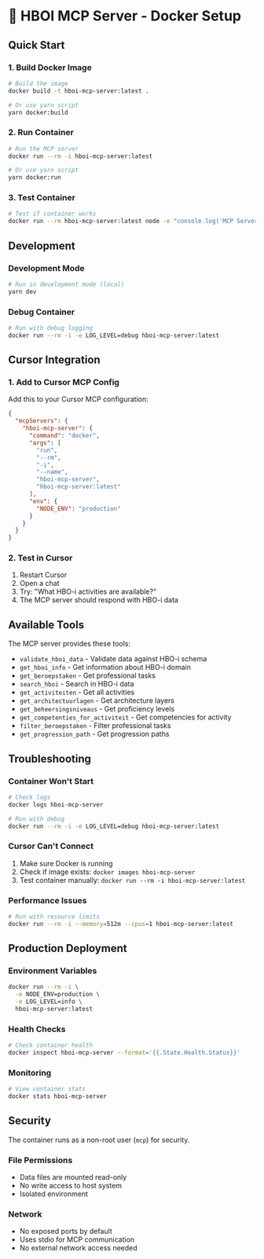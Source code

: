 # 🐳 HBOI MCP Server - Docker Setup

## Quick Start

### 1. Build Docker Image
```bash
# Build the image
docker build -t hboi-mcp-server:latest .

# Or use yarn script
yarn docker:build
```

### 2. Run Container
```bash
# Run the MCP server
docker run --rm -i hboi-mcp-server:latest

# Or use yarn script
yarn docker:run
```

### 3. Test Container
```bash
# Test if container works
docker run --rm hboi-mcp-server:latest node -e "console.log('MCP Server is working!')"
```

## Development

### Development Mode
```bash
# Run in development mode (local)
yarn dev
```

### Debug Container
```bash
# Run with debug logging
docker run --rm -i -e LOG_LEVEL=debug hboi-mcp-server:latest
```

## Cursor Integration

### 1. Add to Cursor MCP Config
Add this to your Cursor MCP configuration:

```json
{
  "mcpServers": {
    "hboi-mcp-server": {
      "command": "docker",
      "args": [
        "run",
        "--rm",
        "-i",
        "--name",
        "hboi-mcp-server",
        "hboi-mcp-server:latest"
      ],
      "env": {
        "NODE_ENV": "production"
      }
    }
  }
}
```

### 2. Test in Cursor
1. Restart Cursor
2. Open a chat
3. Try: "What HBO-i activities are available?"
4. The MCP server should respond with HBO-i data

## Available Tools

The MCP server provides these tools:

- `validate_hboi_data` - Validate data against HBO-i schema
- `get_hboi_info` - Get information about HBO-i domain
- `get_beroepstaken` - Get professional tasks
- `search_hboi` - Search in HBO-i data
- `get_activiteiten` - Get all activities
- `get_architectuurlagen` - Get architecture layers
- `get_beheersingsniveaus` - Get proficiency levels
- `get_competenties_for_activiteit` - Get competencies for activity
- `filter_beroepstaken` - Filter professional tasks
- `get_progression_path` - Get progression paths

## Troubleshooting

### Container Won't Start
```bash
# Check logs
docker logs hboi-mcp-server

# Run with debug
docker run --rm -i -e LOG_LEVEL=debug hboi-mcp-server:latest
```

### Cursor Can't Connect
1. Make sure Docker is running
2. Check if image exists: `docker images hboi-mcp-server`
3. Test container manually: `docker run --rm -i hboi-mcp-server:latest`

### Performance Issues
```bash
# Run with resource limits
docker run --rm -i --memory=512m --cpus=1 hboi-mcp-server:latest
```

## Production Deployment

### Environment Variables
```bash
docker run --rm -i \
  -e NODE_ENV=production \
  -e LOG_LEVEL=info \
  hboi-mcp-server:latest
```

### Health Checks
```bash
# Check container health
docker inspect hboi-mcp-server --format='{{.State.Health.Status}}'
```

### Monitoring
```bash
# View container stats
docker stats hboi-mcp-server
```

## Security

The container runs as a non-root user (`mcp`) for security.

### File Permissions
- Data files are mounted read-only
- No write access to host system
- Isolated environment

### Network
- No exposed ports by default
- Uses stdio for MCP communication
- No external network access needed
